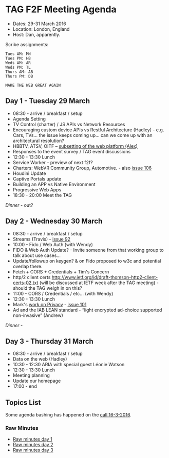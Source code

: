 # TAG F2F Meeting Agenda

* Dates: 29-31 March 2016
* Location: London, England
* Host: Dan, apparently.

Scribe assignments:
    
    Tues AM: MN
    Tues PM: HB
    Weds AM: AR
    Weds PM: TL
    Thurs AM: AB
    Thurs PM: DB
    
    MAKE THE WEB GREAT AGAIN

## Day 1 - Tuesday 29 March

* 08:30 - arrive / breakfast / setup
* Agenda Setting
* TV Control (charter) / JS APIs vs Network Resources
* Encouraging custom device APIs vs Restful Architecture (Hadley) - e.g. Cars, TVs... the issue keeps coming up... can we come up with an architectural resolution?
* HBBTV, ATSV, OITF – [subsetting of the web platform (Alex)](https://github.com/w3ctag/spec-reviews/issues/105)
* Responses to the event survey / TAG event discussions
* 12:30 - 13:30 Lunch 
* Service Worker - preview of next f2f?
* Charters: WebVR Community Group, Automotive. - also [issue 106](https://github.com/w3ctag/spec-reviews/issues/106)
* Houdini Update
* Captive Portals update
* Building an APP vs Native Environment
* Progressive Web Apps
* 18:30 - 20:00 Meet the TAG

_Dinner_ - out?

## Day 2 - Wednesday 30 March 

* 08:30 - arrive / breakfast / setup
* Streams (Travis) - [issue 92](https://github.com/w3ctag/spec-reviews/issues/92)
* 10:00 - Fido / Web Auth (with Wendy)
* FIDO & Web Auth Update? - Invite someone from that working group to talk about use cases...
* Update/followup on keygen? & on Fido proposed to w3c and potential overlap there.
* Fetch + CORS + Credentials + Tim's Concern
* http/2 client certs http://www.ietf.org/id/draft-thomson-http2-client-certs-02.txt (will be discussed at IETF week after the TAG meeting) - should the TAG weigh in on this?
* 11:00 - CORS / Credentials / etc... (with Wendy)
* 12:30 - 13:30 Lunch
* Mark's [work on Privacy](https://gist.github.com/mnot/96440a5ca74fcf328d23) - [issue 101](https://github.com/w3ctag/spec-reviews/issues/101)
* Ad and the IAB LEAN standard - “light encrypted ad-choice supported non-invasive” (Andrew)


_Dinner_ - 

## Day 3 - Thursday 31 March

* 08:30 - arrive / breakfast / setup
* Data on the web (Hadley)
* 10:30 - 12:30 ARIA with special guest Léonie Watson
* 12:30 - 13:30 Lunch
* Meeting planning
* Update our homepage
* 17:00 - end

## Topics List

Some agenda bashing has happened on the [call 16-3-2016](https://pad.w3ctag.org/p/16-03-2016-minutes.md).


### Raw Minutes

* [Raw minutes day 1](https://etherpad.w3ctag.org/p/29-03-2016-minutes.md)
* [Raw minutes day 2](https://etherpad.w3ctag.org/p/30-03-2016-minutes.md)
* [Raw minutes day 3](https://etherpad.w3ctag.org/p/31-03-2016-minutes.md)
